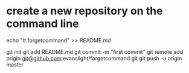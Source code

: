 create a new repository on the command line
=================================================================
echo "# forgetcommand" >> README.md

git init
git add README.md
git commit -m "first commit"
git remote add origin git@github.com:evanslight/forgetcommand.git
git push -u origin master
